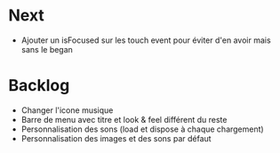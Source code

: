 # Next
* Ajouter un isFocused sur les touch event pour éviter d'en avoir mais sans le began

# Backlog
* Changer l'icone musique
* Barre de menu avec titre et look & feel différent du reste
* Personnalisation des sons (load et dispose à chaque chargement)
* Personnalisation des images et des sons par défaut
